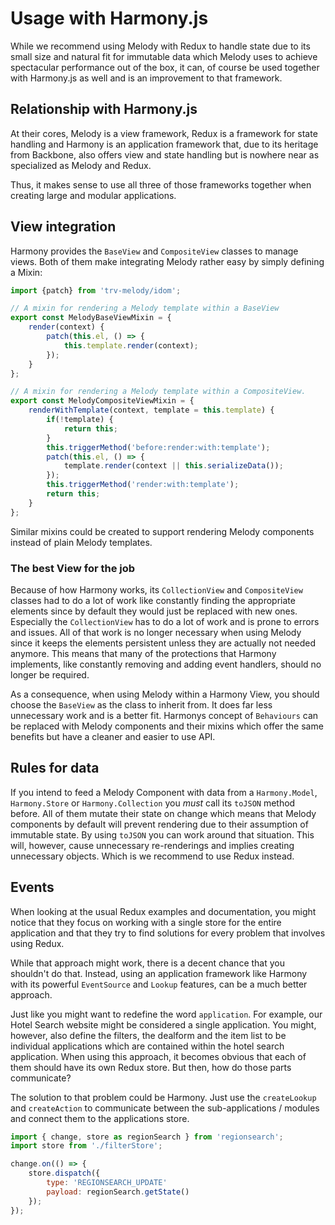 # Usage with Harmony.js

While we recommend using Melody with Redux to handle state due to its small size and natural fit
for immutable data which Melody uses to achieve spectacular performance out of the box, it can, of course
be used together with Harmony.js as well and is an improvement to that framework.

## Relationship with Harmony.js

At their cores, Melody is a view framework, Redux is a framework for state handling and Harmony is an
application framework that, due to its heritage from Backbone, also offers view and state handling but is
nowhere near as specialized as Melody and Redux.

Thus, it makes sense to use all three of those frameworks together when creating large and modular applications.

## View integration

Harmony provides the `BaseView` and `CompositeView` classes to manage views.
Both of them make integrating Melody rather easy by simply defining a Mixin:

```js
import {patch} from 'trv-melody/idom';

// A mixin for rendering a Melody template within a BaseView
export const MelodyBaseViewMixin = {
    render(context) {
        patch(this.el, () => {
            this.template.render(context);
        });
    }
};

// A mixin for rendering a Melody template within a CompositeView.
export const MelodyCompositeViewMixin = {
    renderWithTemplate(context, template = this.template) {
        if(!template) {
            return this;
        }
        this.triggerMethod('before:render:with:template');
        patch(this.el, () => {
            template.render(context || this.serializeData());
        });
        this.triggerMethod('render:with:template');
        return this;
    }
};
```

Similar mixins could be created to support rendering Melody components instead of plain Melody templates.

### The best View for the job

Because of how Harmony works, its `CollectionView` and `CompositeView` classes
had to do a lot of work like constantly finding the appropriate elements
since by default they would just be replaced with new ones.
Especially the `CollectionView` has to do a lot of work and is prone to
errors and issues. All of that work is no longer necessary when using
Melody since it keeps the elements persistent unless they are actually not
needed anymore. This means that many of the protections that Harmony implements,
like constantly removing and adding event handlers, should no longer be required.

As a consequence, when using Melody within a Harmony View, you should choose
the `BaseView` as the class to inherit from. It does far less unnecessary work
and is a better fit. Harmonys concept of `Behaviours` can be replaced with
Melody components and their mixins which offer the same benefits but
have a cleaner and easier to use API.

## Rules for data

If you intend to feed a Melody Component with data from a `Harmony.Model`, `Harmony.Store` or `Harmony.Collection`
you *must* call its `toJSON` method before. All of them mutate their state on change which means that Melody components
by default will prevent rendering due to their assumption of immutable state. By using `toJSON` you can work around that
situation. This will, however, cause unnecessary re-renderings and implies creating unnecessary objects.
Which is we recommend to use Redux instead.

## Events

When looking at the usual Redux examples and documentation, you might notice that they focus on working with
a single store for the entire application and that they try to find solutions for every problem that
involves using Redux.

While that approach might work, there is a decent chance that you shouldn't do that. Instead, using an application
framework like Harmony with its powerful `EventSource` and `Lookup` features, can be a much better approach.

Just like you might want to redefine the word `application`. For example, our Hotel Search website might be considered
a single application. You might, however, also define the filters, the dealform and the item list to be individual
applications which are contained within the hotel search application. When using this approach, it becomes obvious
that each of them should have its own Redux store. But then, how do those parts communicate?

The solution to that problem could be Harmony. Just use the `createLookup` and `createAction` to communicate between
the sub-applications / modules and connect them to the applications store.

```js
import { change, store as regionSearch } from 'regionsearch';
import store from './filterStore';

change.on(() => {
    store.dispatch({
        type: 'REGIONSEARCH_UPDATE'
        payload: regionSearch.getState()
    });
});
```
